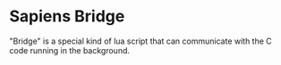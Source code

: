 # Sapiens Bridge

"Bridge" is a special kind of lua script that can communicate with the C code running in the background.
